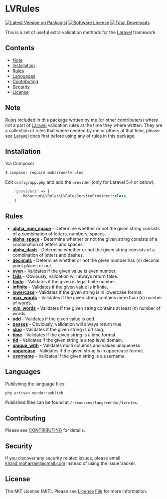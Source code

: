 # LVRules

[![Latest Version on Packagist][ico-version]][link-packagist]
[![Software License][ico-license]](LICENSE.md)
[![Total Downloads][ico-downloads]][link-downloads]

This is a set of useful extra validation methods for the [Laravel](https://laravel.com) framework.

## Contents

- [Note](#note)
- [Installation](#installation)
- [Rules](#rules)
- [Languages](#languages)
- [Contributing](#contributing)
- [Security](#security)
- [License](#license)

## Note

Rules included in this package written by me (or other contributers) where not a part of [Laravel](https://laravel.com) validation rules at the time they where written. They are a collection of rules that where needed by me or others at that time, please see [Laravel](https://laravel.com) docs first before using any of rules in this package.

## Installation

Via Composer

``` bash
$ composer require moharrum/lvrules
```

Edit `config/app.php` and add the `provider` (only for Laravel 5.4 or below):

```php
    'providers' => [
        Moharrum\LVRules\LVRulesServiceProvider::class,
    ]
```

## Rules

- __[alpha_num_space](src/docs/ALPHA_NUM_SPACE.md)__ - Determine whether or not the given string consists of a combination of letters, numbers, spaces.
- __[alpha_space](src/docs/ALPHA_SPACE.md)__ - Determine whether or not the given string consists of a combination of letters and spaces.
- __[alpha_dash](src/docs/ALPHA_DASH.md)__ - Determine whether or not the given string consists of a combination of letters and dashes.
- __[decimals](src/docs/DECIMALS.md)__ - Determine whether or not the given number has (n) decimal point places or not.
- __[even](src/docs/EVEN.md)__ - Validates if the given value is even number.
- __[fails](src/docs/FAILS.md)__ - Obviously, validation will always return false.
- __[finite](src/docs/FINITE.md)__ - Validates if the given is legal finite number.
- __[infinite](src/docs/INFINITE.md)__ - Validates if the given value is infinite.
- __[lowercase](src/docs/LOWERCASE.md)__ - Validates if the given string is in lowercase format.
- __[max_words](src/docs/MAX_WORDS.md)__ - Validates if the given string contains more than (n) number of words.
- __[min_words](src/docs/MIN_WORDS.md)__ - Validates if the given string contains at least (n) number of words.
- __[odd](src/docs/ODD.md)__ - Validates if the given value is odd.
- __[passes](src/docs/PASSES.md)__ - Obviously, validation will always return true.
- __[slug](src/docs/SLUG.md)__ - Validates if the given string is url slug.
- __[time](src/docs/TIME.md)__ - Validates if the given string is a time format.
- __[tld](src/docs/TLD.md)__ - Validates if the given string is a top level domain.
- __[unique_with](src/docs/UNIQUE_WITH.md)__ - Validates multi columns and values uniqueness.
- __[uppercase](src/docs/UPPERCASE.md)__ - Validates if the given string is in uppercase format.
- __[username](src/docs/USERNAME.md)__ - Validates if the given string is a username.

## Languages

Publishing the language files:

```php
php artisan vendor:publish
```

Published files can be found at `/resources/lang/vendor/lvrules`.

## Contributing

Please see [CONTRIBUTING](CONTRIBUTING.md) for details.

## Security

If you discover any security related issues, please email khalid.moharram@gmail.com instead of using the issue tracker.

## License

The MIT License (MIT). Please see [License File](LICENSE.md) for more information.

[ico-version]: https://img.shields.io/packagist/v/moharrum/lvrules.svg?style=flat-square
[ico-license]: https://img.shields.io/badge/license-MIT-brightgreen.svg?style=flat-square
[ico-downloads]: https://img.shields.io/packagist/dt/moharrum/lvrules.svg?style=flat-square

[link-packagist]: https://packagist.org/packages/moharrum/lvrules
[link-downloads]: https://packagist.org/packages/moharrum/lvrules
[link-author]: https://github.com/moharrum
